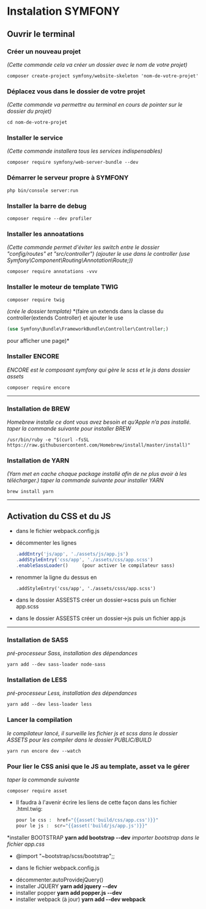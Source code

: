 # Instalation SYMFONY

## Ouvrir le terminal

### Créer un nouveau projet
*(Cette commande cela va créer un dossier avec le nom de votre projet)*
```
composer create-project symfony/website-skeleton 'nom-de-votre-projet'
```


### Déplacez vous dans le dossier de votre projet
*(Cette commande va permettre au terminal en cours de pointer sur le dossier du projet)*
```
cd nom-de-votre-projet
```


### Installer le service
*(Cette commande installera tous les services indispensables)*
```
composer require symfony/web-server-bundle --dev
```


### Démarrer le serveur propre à SYMFONY
```
php bin/console server:run
```

### Installer la barre de debug
```
composer require --dev profiler
```

### Installer les annoatations
*(Cette commande permet d'éviter les switch entre le dossier "config/routes" et "src/controller")*
*(ajouter le use dans le controller (use Symfony\Component\Routing\Annotation\Route;))*
```
composer require annotations -vvv
```

### Installer le moteur de template TWIG
```
composer require twig
```
*(crée le dossier template)*
*(faire un extends dans la classe du controller(extends Controller) et ajouter le use
```php
(use Symfony\Bundle\FrameworkBundle\Controller\Controller;)
```
pour afficher une page)*

### Installer ENCORE
*ENCORE est le composant symfony qui gère le scss et le js dans dossier assets*
```
composer require encore
```
---

### Installation de BREW
*Homebrew installe ce dont vous avez besoin et qu’Apple n’a pas installé.*
*taper la commande suivante pour installer BREW*
```
/usr/bin/ruby -e "$(curl -fsSL https://raw.githubusercontent.com/Homebrew/install/master/install)"
```

### Installation de YARN
*(Yarn met en cache chaque package installé afin de ne plus avoir à les télécharger.)*
*taper la commande suivante pour installer YARN*
```
brew install yarn
```
---

Activation du CSS et du JS
--
* dans le fichier webpack.config.js

+ décommenter les lignes
	```js
	.addEntry('js/app', './assets/js/app.js')
	.addStyleEntry('css/app', './assets/css/app.scss')
	.enableSassLoader() 	(pour activer le compilateur sass)
	```
+ renommer la ligne du dessus en
	```
	.addStyleEntry('css/app', './assets/csss/app.scss')
	```

+ dans le dossier ASSESTS créer un dossier->scss puis un fichier app.scss
+ dans le dossier ASSESTS créer un dossier->js puis un fichier app.js
---

### Installation de SASS
*pré-processeur Sass, installation des dépendances*
```
yarn add --dev sass-loader node-sass
```

### Installation de LESS
*pré-processeur Less, installation des dépendances*
```
yarn add --dev less-loader less
```


### Lancer la compilation
*le compilateur lancé, il surveille les fichier js et scss dans le dossier ASSETS pour les compiler dans le dossier PUBLIC/BUILD*
```
yarn run encore dev --watch
```

### Pour lier le CSS anisi que le JS au template, asset va le gérer
*taper la commande suivante*
```
composer require asset
```
- Il faudra à l'avenir écrire les liens de cette façon dans les fichier .html.twig:
	```php
	pour le css :  href="{{asset('build/css/app.css')}}"
	pour le js :  scr="{{asset('build/js/app.js')}}"
	```

*installer BOOTSTRAP
**yarn add bootstrap --dev**
*importer bootstrap dans le fichier app.css*
+ @import "~bootstrap/scss/bootstrap";;

* dans le fichier webpack.config.js

+ décommenter.autoProvidejQuery()
+ installer JQUERY
**yarn add jquery --dev**
+ installer popper
**yarn add popper.js --dev**
+ installer webpack (à jour)
**yarn add --dev webpack**









